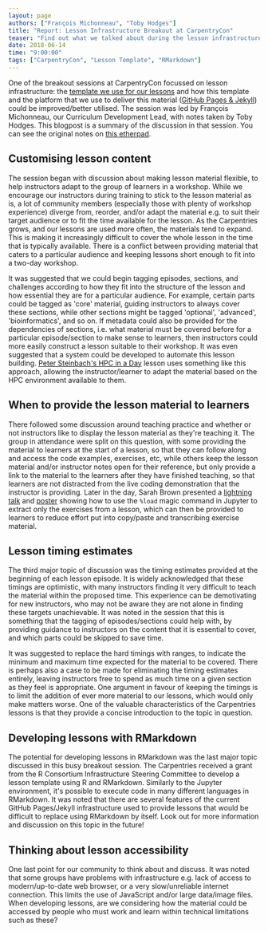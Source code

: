 ```yaml
---
layout: page
authors: ["François Michonneau", "Toby Hodges"]
title: "Report: Lesson Infrastructure Breakout at CarpentryCon"
teaser: "Find out what we talked about during the lesson infrastructure breakout session at CarpentryCon"
date: 2018-06-14
time: "9:00:00"
tags: ["CarpentryCon", "Lesson Template", "RMarkdown"]
---
```


One of the breakout sessions at CarpentryCon focussed on lesson infrastructure:
the [template we use for our lessons][lesson-template] and how this template and
the platform that we use to deliver this material ([GitHub Pages & Jekyll][gh-pages-jekyll])
could be improved/better utilised. The session was led by François Michonneau,
our Curriculum Development Lead, with notes taken by Toby Hodges. This blogpost
is a summary of the discussion in that session. You can see the original notes
on [this etherpad][breakout3-pad].

## Customising lesson content

The session began with discussion about making lesson material flexible, to
help instructors adapt to the group of learners in a workshop. While we
encourage our instructors during training to stick to the lesson material as is,
a lot of community members (especially those with plenty of workshop experience)
diverge from, reorder, and/or adapt the material e.g. to suit their target
audience or to fit the time available for the lesson. As the Carpentries grows,
and our lessons are used more often, the materials tend to expand. This is
making it increasingly difficult to cover the whole lesson in the time that is
typically available. There is a conflict between providing material that caters
to a particular audience and keeping lessons short enough to fit into a two-day
workshop.

It was suggested that we could begin tagging episodes, sections, and challenges
according to how they fit into the structure of the lesson and how essential
they are for a particular audience. For example, certain parts could be tagged
as 'core' material, guiding instructors to always cover these sections, while
other sections might be tagged 'optional', 'advanced', 'bioinformatics', and
so on. If metadata could also be provided for the dependencies of sections, i.e.
what material must be covered before for a particular episode/section to make
sense to learners, then instructors could more easily construct a lesson
suitable to their workshop. It was even suggested that a system could be
developed to automate this lesson building. [Peter Steinbach's HPC in a Day][hpc-in-a-day]
lesson uses something like this approach, allowing the instructor/learner to
adapt the material based on the HPC environment available to them.

## When to provide the lesson material to learners

There followed some discussion around teaching practice and whether or not
instructors like to display the lesson material as they're teaching it. The
group in attendance were split on this question, with some providing the material
to learners at the start of a lesson, so that they can follow along and access
the code examples, exercises, etc, while others keep the lesson material and/or
instructor notes open for their reference, but only provide a link to the material
to the learners after they have finished teaching, so that learners are not
distracted from the live coding demonstration that the instructor is providing.
Later in the day, Sarah Brown presented a [lightning talk][brown-talk] and [poster][brown-poster] showing how
to use the `%load` magic command in Jupyter to extract only the exercises from
a lesson, which can then be provided to learners to reduce effort put into
copy/paste and transcribing exercise material.

## Lesson timing estimates

The third major topic of discussion was the timing estimates provided at the
beginning of each lesson episode. It is widely acknowledged that these timings
are optimistic, with many instructors finding it very difficult to teach the
material within the proposed time. This experience can be demotivating for new
instructors, who may not be aware they are not alone in finding these targets
unachievable. It was noted in the session that this is something that the
tagging of episodes/sections could help with, by providing guidance to instructors
on the content that it is essential to cover, and which parts could be skipped
to save time.

It was suggested to replace the hard timings with ranges, to
indicate the minimum and maximum time expected for the material to be covered.
There is perhaps also a case to be made for eliminating the timing estimates
entirely, leaving instructors free to spend as much time on a given section as
they feel is appropriate. One argument in favour of keeping the timings is to
limit the addition of ever more material to our lessons, which would only make
matters worse. One of the valuable characteristics of the Carpentries lessons is
that they provide a concise introduction to the topic in question.

## Developing lessons with RMarkdown

The potential for developing lessons in RMarkdown was the last major topic
discussed in this busy breakout session. The Carpentries received a grant from
the R Consortium Infrastructure Steering Committee
to develop a lesson template using R and RMarkdown. Similarly to the
Jupyter environment, it's possible to execute code in many different languages
in RMarkdown. It was noted that there are
several features of the current GitHub Pages/Jekyll infrastructure used to
provide lessons that would be difficult to replace using RMarkdown by itself. Look out
for more information and discussion on this topic in the future!

## Thinking about lesson accessibility

One last point for our community to think about and discuss. It was noted that
some groups have problems with infrastructure e.g. lack of access to
modern/up-to-date web browser, or a very slow/unreliable internet connection.
This limits the use of JavaScript and/or large data/image files. When developing
lessons, are we considering how the material could be accessed by people who
must work and learn within technical limitations such as these?

[lesson-template]: https://github.com/swcarpentry/styles/
[gh-pages-jekyll]: https://help.github.com/articles/using-jekyll-as-a-static-site-generator-with-github-pages/
[breakout3-pad]: http://pad.software-carpentry.org/20180530_breakout3
[hpc-in-a-day]: https://github.com/psteinb/hpc-in-a-day#scheduler
[brown-talk]: https://github.com/carpentries/carpentrycon/blob/master/Sessions/2018-05-30/08-Lightning-Talks-Session-2/brown-slides.pdf
[brown-poster]: https://github.com/carpentries/carpentrycon/blob/master/Sessions/2018-05-30/08-Lightning-Talks-Session-2/brown-poster.pdf
